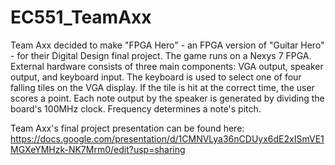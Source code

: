 ﻿# EC551_TeamAxx
Team Axx decided to make "FPGA Hero" - an FPGA version of "Guitar Hero" - for their Digital Design final project.
The game runs on a Nexys 7 FPGA. 
External hardware consists of three main components: VGA output, speaker output, and keyboard input.
The keyboard is used to select one of four falling tiles on the VGA display. If the tile is hit at the correct time, the user scores a point. Each note output by the speaker is generated by dividing the board's 100MHz clock. Frequency determines a note's pitch.

Team Axx's final project presentation can be found here:
https://docs.google.com/presentation/d/1CMNVLya36nCDUyx6dE2xISmVE1MGXeYMHzk-NK7Mrm0/edit?usp=sharing
